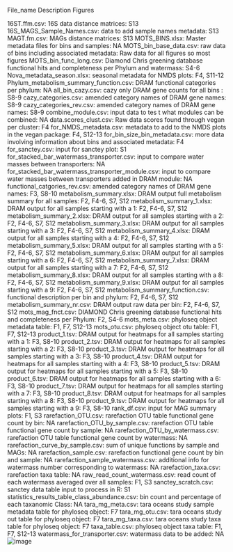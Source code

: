 File_name	Description	Figures

16ST.ffm.csv:	16S data distance matrices:	S13
16S_MAGS_Sample_Names.csv:	data to add sample names metadata:	S13
MAGT.fm.csv:	MAGs distance matrices:	S13
MOTS_BINS.xlsx:	Master metadata files for bins and samples:	NA
MOTS_bin_base_data.csv:	raw data of bins including associated metadata:	Raw data for all figures so most figures
MOTS_bin_func_long.csv:	Diamond Chris greening database functional hits and completeness per Phylum and watermass:	S4-6
Nova_metadata_season.xlsx:	seasonal metadata for NMDS plots:	F4, S11-12
Phylum_metabolism_summary_function.csv:	DRAM functional categories per phylum:	NA
all_bin_cazy.csv:	cazy only DRAM gene counts for all bins :	S8-9
cazy_categories.csv:	amended category names of DRAM gene names:	S8-9
cazy_categories_rev.csv:	amended category names of DRAM gene names:	S8-9
combine_module.csv:	input data to tes t what modules can be combined:	NA
data.scores_clust.csv:	Raw data scores found through vegan per cluster:	F4
for_NMDS_metadata.csv:	metadata to add to the NMDS plots in the vegan package:	F4, S12-13
for_bin_size_bin_metadata.csv:	more data involving information about bins and associated metadata:	F4
for_sanctey.csv:	input for sanctey plot:	S1
for_stacked_bar_watermass_transporter.csv:	input to compare water masses between transporters:	NA
for_stacked_bar_watermass_transporter_module.csv:	input to compare water masses between transporters added in DRAM module:	NA
functional_catgories_rev.csv:	amended category names of DRAM gene names:	F3, S8-10
metabolism_summary.xlsx:	DRAM output full metabolism summary for all samples:	F2, F4-6, S7, S12
metabolism_summary_1.xlsx:	DRAM output for all samples starting with a 1:	F2, F4-6, S7, S12
metabolism_summary_2.xlsx:	DRAM output for all samples starting with a 2:	F2, F4-6, S7, S12
metabolism_summary_3.xlsx:	DRAM output for all samples starting with a 3:	F2, F4-6, S7, S12
metabolism_summary_4.xlsx:	DRAM output for all samples starting with a 4:	F2, F4-6, S7, S12
metabolism_summary_5.xlsx:	DRAM output for all samples starting with a 5:	F2, F4-6, S7, S12
metabolism_summary_6.xlsx:	DRAM output for all samples starting with a 6:	F2, F4-6, S7, S12
metabolism_summary_7.xlsx:	DRAM output for all samples starting with a 7:	F2, F4-6, S7, S12
metabolism_summary_8.xlsx:	DRAM output for all samples starting with a 8:	F2, F4-6, S7, S12
metabolism_summary_9.xlsx:	DRAM output for all samples starting with a 9:	F2, F4-6, S7, S12
metabolism_summary_function.csv:	functional description per bin and phylum:	F2, F4-6, S7, S12
metabolism_summary_nr.csv:	DRAM output raw data per bin:	F2, F4-6, S7, S12
mots_mag_fnct.csv:	DIAMOND Chris greening database functional hits and completeness per Phylum:	F2, S4-6
mots_meta.csv:	phyloseq object metadata table:	F1, F7, S12-13
mots_otu.csv:	phyloseq object otu table:	F1, F7, S12-13
product_1.tsv:	DRAM output for heatmaps for all samples starting with a 1:	F3, S8-10
product_2.tsv:	DRAM output for heatmaps for all samples starting with a 2:	F3, S8-10
product_3.tsv:	DRAM output for heatmaps for all samples starting with a 3:	F3, S8-10
product_4.tsv:	DRAM output for heatmaps for all samples starting with a 4:	F3, S8-10
product_5.tsv:	DRAM output for heatmaps for all samples starting with a 5:	F3, S8-10
product_6.tsv:	DRAM output for heatmaps for all samples starting with a 6:	F3, S8-10
product_7.tsv:	DRAM output for heatmaps for all samples starting with a 7:	F3, S8-10
product_8.tsv:	DRAM output for heatmaps for all samples starting with a 8:	F3, S8-10
product_9.tsv:	DRAM output for heatmaps for all samples starting with a 9:	F3, S8-10
rank_df.csv:	input for MAG summary plots:	F1, S3
rarefaction_OTU.csv:	rarefaction OTU table functional gene count by bin:	NA
rarefaction_OTU_by_sample.csv:	rarefaction OTU table functional gene count by sample:	NA
rarefaction_OTU_by_watermass.csv:	rarefaction OTU table functional gene count by watermass:	NA
rarefaction_curve_by_sample.csv:	sum of unique functions by sample and MAGs:	NA
rarefaction_sample.csv:	rarefaction functional gene count by bin and sample:	NA
rarefaction_sample_watermass.csv:	additional info for watermass number corresponding to watermass:	NA
rarefaction_taxa.csv:	rarefaction taxa table:	NA
raw_read_count_watermass.csv:	read count of each watermass averaged over all samples:	F1, S3
sanctey_scratch.csv:	sanctey data table input to process in R:	S1
statistics_results_table_class_abundance.csv:	bin count and percentage of each taxanomic Class:	NA
tara_mg_meta.csv:	tara oceans study sample metadata table for phyloseq object:	F7
tara_mg_otu.csv:	tara oceans study out table for phyloseq object:	F7
tara_mg_taxa.csv:	tara oceans study taxa table for phyloseq object:	F7
taxa_table.csv:	phyloseq object taxa table:	F1, F7, S12-13
watermass_for_transporter.csv:	watermass data to be added:	NA![image](https://github.com/user-attachments/assets/d7184691-9fe6-420b-8dbe-118d75559d5e)
